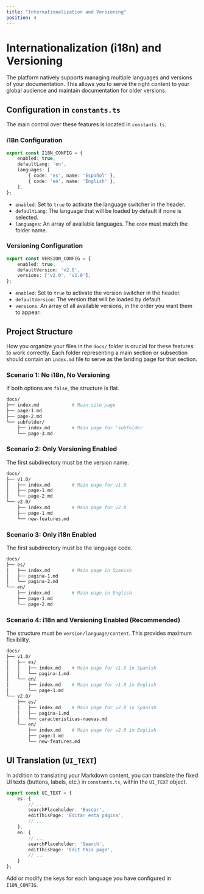 ```yaml
---
title: "Internationalization and Versioning"
position: 4
---
```


# Internationalization (i18n) and Versioning

The platform natively supports managing multiple languages and versions of your documentation. This allows you to serve the right content to your global audience and maintain documentation for older versions.

## Configuration in `constants.ts`

The main control over these features is located in `constants.ts`.

### i18n Configuration
```typescript
export const I18N_CONFIG = {
    enabled: true,
    defaultLang: 'en',
    languages: [
        { code: 'es', name: 'Español' },
        { code: 'en', name: 'English' },
    ],
};
```
- `enabled`: Set to `true` to activate the language switcher in the header.
- `defaultLang`: The language that will be loaded by default if none is selected.
- `languages`: An array of available languages. The `code` must match the folder name.

### Versioning Configuration
```typescript
export const VERSION_CONFIG = {
    enabled: true,
    defaultVersion: 'v2.0',
    versions: ['v2.0', 'v1.0'],
};
```
- `enabled`: Set to `true` to activate the version switcher in the header.
- `defaultVersion`: The version that will be loaded by default.
- `versions`: An array of all available versions, in the order you want them to appear.

## Project Structure

How you organize your files in the `docs/` folder is crucial for these features to work correctly. Each folder representing a main section or subsection should contain an `index.md` file to serve as the landing page for that section.

### Scenario 1: No i18n, No Versioning
If both options are `false`, the structure is flat.
```bash
docs/
├── index.md            # Main site page
├── page-1.md
├── page-2.md
└── subfolder/
    ├── index.md        # Main page for 'subfolder'
    └── page-3.md
```

### Scenario 2: Only Versioning Enabled
The first subdirectory must be the version name.
```bash
docs/
├── v1.0/
│   ├── index.md        # Main page for v1.0
│   ├── page-1.md
│   └── page-2.md
└── v2.0/
    ├── index.md        # Main page for v2.0
    ├── page-1.md
    └── new-features.md
```

### Scenario 3: Only i18n Enabled
The first subdirectory must be the language code.
```bash
docs/
├── es/
│   ├── index.md        # Main page in Spanish
│   ├── pagina-1.md
│   └── pagina-2.md
└── en/
    ├── index.md        # Main page in English
    ├── page-1.md
    └── page-2.md
```

### Scenario 4: i18n and Versioning Enabled (Recommended)
The structure must be `version/language/content`. This provides maximum flexibility.
```bash
docs/
├── v1.0/
│   ├── es/
│   │   ├── index.md    # Main page for v1.0 in Spanish
│   │   └── pagina-1.md
│   └── en/
│       ├── index.md    # Main page for v1.0 in English
│       └── page-1.md
└── v2.0/
    ├── es/
    │   ├── index.md    # Main page for v2.0 in Spanish
    │   ├── pagina-1.md
    │   └── caracteristicas-nuevas.md
    └── en/
        ├── index.md    # Main page for v2.0 in English
        ├── page-1.md
        └── new-features.md
```

## UI Translation (`UI_TEXT`)

In addition to translating your Markdown content, you can translate the fixed UI texts (buttons, labels, etc.) in `constants.ts`, within the `UI_TEXT` object.

```typescript
export const UI_TEXT = {
    es: {
        // ...
        searchPlaceholder: 'Buscar',
        editThisPage: 'Editar esta página',
        // ...
    },
    en: {
        // ...
        searchPlaceholder: 'Search',
        editThisPage: 'Edit this page',
        // ...
    }
};
```
Add or modify the keys for each language you have configured in `I18N_CONFIG`.